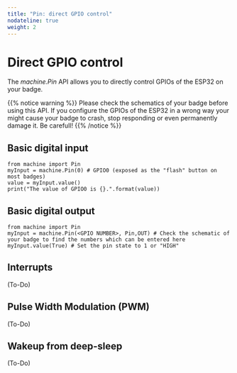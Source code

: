 ```yaml
---
title: "Pin: direct GPIO control"
nodateline: true
weight: 2
---
```


# Direct GPIO control

The *machine.Pin* API allows you to directly control GPIOs of the ESP32 on your badge.

{{% notice warning %}}
Please check the schematics of your badge before using this API. If you configure the GPIOs of the ESP32 in a wrong way your might cause your badge to crash, stop responding or even permanently damage it.
Be carefull!
{{% /notice %}}

## Basic digital input

```
from machine import Pin
myInput = machine.Pin(0) # GPIO0 (exposed as the "flash" button on most badges)
value = myInput.value()
print("The value of GPIO0 is {}.".format(value))
```

## Basic digital output

```
from machine import Pin
myInput = machine.Pin(<GPIO NUMBER>, Pin,OUT) # Check the schematic of your badge to find the numbers which can be entered here
myInput.value(True) # Set the pin state to 1 or "HIGH"
```

## Interrupts

(To-Do)

## Pulse Width Modulation (PWM)

(To-Do)


## Wakeup from deep-sleep

(To-Do)
